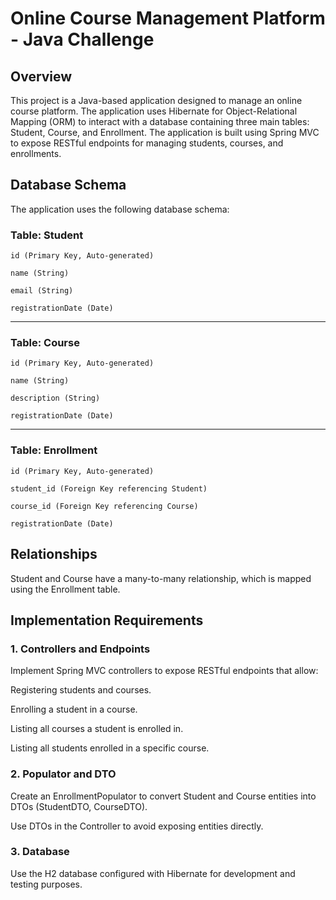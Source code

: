 # Online Course Management Platform - Java Challenge
## Overview
This project is a Java-based application designed to manage an online course platform. The application uses Hibernate for Object-Relational Mapping (ORM) to interact with a database containing three main tables: Student, Course, and Enrollment. The application is built using Spring MVC to expose RESTful endpoints for managing students, courses, and enrollments.

## Database Schema
The application uses the following database schema:

### Table: Student
    
    id (Primary Key, Auto-generated)

    name (String)

    email (String)

    registrationDate (Date)
---
### Table: Course
    
    id (Primary Key, Auto-generated)

    name (String)

    description (String)

    registrationDate (Date)
---
### Table: Enrollment

    id (Primary Key, Auto-generated)

    student_id (Foreign Key referencing Student)

    course_id (Foreign Key referencing Course)

    registrationDate (Date)

## Relationships
Student and Course have a many-to-many relationship, which is mapped using the Enrollment table.

## Implementation Requirements

### 1. Controllers and Endpoints
    
Implement Spring MVC controllers to expose RESTful endpoints that allow:

Registering students and courses.

Enrolling a student in a course.

Listing all courses a student is enrolled in.

Listing all students enrolled in a specific course.

### 2. Populator and DTO
    
Create an EnrollmentPopulator to convert Student and Course entities into DTOs (StudentDTO, CourseDTO).

Use DTOs in the Controller to avoid exposing entities directly.

### 3. Database
    
Use the H2 database configured with Hibernate for development and testing purposes.
